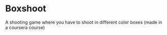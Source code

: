 # Boxshoot
A shooting game where you have to shoot in different color boxes (made in a coursera course)
